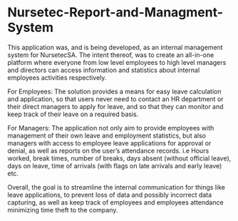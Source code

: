 # Nursetec-Report-and-Managment-System

This application was, and is being developed, as an internal management system for NursetecSA.
The intent thereof, was to create an all-in-one platform where everyone from low level employees to high level managers and directors can access information and statistics about internal employees activities respectively.

For Employees:
The solution provides a means for easy leave calculation and application, so that users never need to contact an HR department or their direct managers to apply for leave, and so that they can monitor and keep track of their leave on a required basis.

For Managers:
The application not only aim to provide employees with management of their own leave and employment statistics, but also managers with access to employee leave applications for approval or denial, as well as reports on the user’s attendance records. i.e Hours worked, break times, number of breaks, days absent (without official leave), days on leave, time of arrivals (with flags on late arrivals and early leave) etc.

Overall, the goal is to streamline the internal communication for things like leave applications, to prevent loss of data and possibly incorrect data capturing, as well as keep track of employees and employees attendance minimizing time theft to the company.

